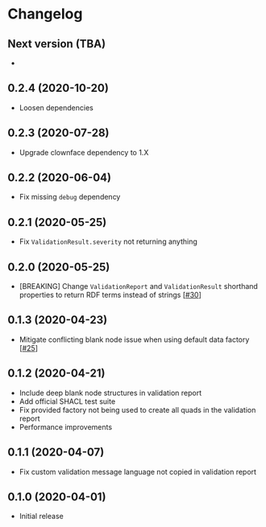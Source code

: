 
# Changelog


## Next version (TBA)

*


## 0.2.4 (2020-10-20)

* Loosen dependencies


## 0.2.3 (2020-07-28)

* Upgrade clownface dependency to 1.X


## 0.2.2 (2020-06-04)

* Fix missing `debug` dependency


## 0.2.1 (2020-05-25)

* Fix `ValidationResult.severity` not returning anything


## 0.2.0 (2020-05-25)

* [BREAKING] Change `ValidationReport` and `ValidationResult` shorthand
  properties to return RDF terms instead of strings
  [[#30](https://github.com/zazuko/rdf-validate-shacl/issues/30)]


## 0.1.3 (2020-04-23)

* Mitigate conflicting blank node issue when using default data factory
  [[#25](https://github.com/zazuko/rdf-validate-shacl/issues/25)]


## 0.1.2 (2020-04-21)

* Include deep blank node structures in validation report
* Add official SHACL test suite
* Fix provided factory not being used to create all quads in the validation
  report
* Performance improvements


## 0.1.1 (2020-04-07)

* Fix custom validation message language not copied in validation report


## 0.1.0 (2020-04-01)

* Initial release

